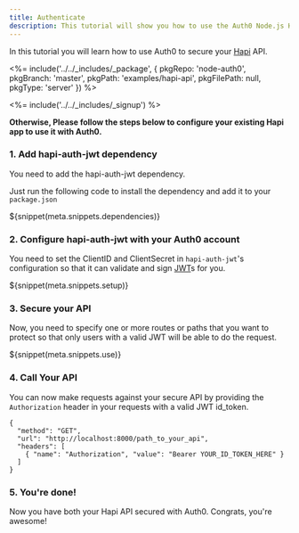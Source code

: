 ```yaml
---
title: Authenticate
description: This tutorial will show you how to use the Auth0 Node.js Hapi SDK to add authentication and authorization to your API.
---
```


In this tutorial you will learn how to use Auth0 to secure your [Hapi](http://hapijs.com/) API.

<%= include('../../_includes/_package', {
  pkgRepo: 'node-auth0',
  pkgBranch: 'master',
  pkgPath: 'examples/hapi-api',
  pkgFilePath: null,
  pkgType: 'server'
}) %>

<%= include('../../_includes/_signup') %>

**Otherwise, Please follow the steps below to configure your existing Hapi app to use it with Auth0.**

### 1. Add hapi-auth-jwt dependency

You need to add the hapi-auth-jwt dependency.

Just run the following code to install the dependency and add it to your `package.json`

${snippet(meta.snippets.dependencies)}

### 2. Configure hapi-auth-jwt with your Auth0 account

You need to set the ClientID and ClientSecret in `hapi-auth-jwt`'s configuration so that it can validate and sign [JWT](/jwt)s for you.

${snippet(meta.snippets.setup)}

### 3. Secure your API

Now, you need to specify one or more routes or paths that you want to protect so that only users with a valid JWT will be able to do the request.

${snippet(meta.snippets.use)}

### 4. Call Your API

You can now make requests against your secure API by providing the `Authorization` header in your requests with a valid JWT id_token.

```har
{
  "method": "GET",
  "url": "http://localhost:8000/path_to_your_api",
  "headers": [
    { "name": "Authorization", "value": "Bearer YOUR_ID_TOKEN_HERE" }
  ]
}
```

### 5. You're done!

Now you have both your Hapi API secured with Auth0. Congrats, you're awesome!
